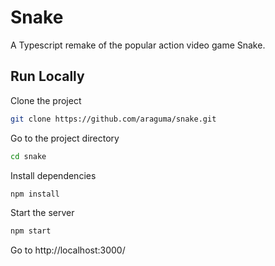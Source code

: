 # Snake
A Typescript remake of the popular action video game Snake.

## Run Locally

Clone the project
```bash
git clone https://github.com/araguma/snake.git
```

Go to the project directory
```bash
cd snake
```

Install dependencies
```bash
npm install
```

Start the server

```bash
npm start
```

Go to http://localhost:3000/
